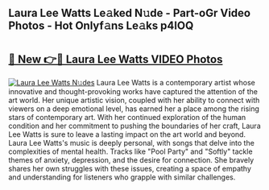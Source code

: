 ## Laura Lee Watts Le𝚊ked N𝚞de - Part-oGr Video Photos - Hot Onlyf𝚊ns Le𝚊ks p4lOQ

# <h2><a href="http://ab56115.deff.icu/?id=Laura+Lee+Watts">🔗 New 👉🔴 Laura Lee Watts VIDEO Photos</a></h2>

[![Laura Lee Watts N𝚞des](https://i.imgur.com/rIISA9y.gif)](http://ab56115.deff.icu/?id=Laura+Lee+Watts)
Laura Lee Watts is a contemporary artist whose innovative and thought-provoking works have captured the attention of the art world. Her unique artistic vision, coupled with her ability to connect with viewers on a deep emotional level, has earned her a place among the rising stars of contemporary art. With her continued exploration of the human condition and her commitment to pushing the boundaries of her craft, Laura Lee Watts is sure to leave a lasting impact on the art world and beyond. Laura Lee Watts's music is deeply personal, with songs that delve into the complexities of mental health. Tracks like "Pool Party" and "Softly" tackle themes of anxiety, depression, and the desire for connection. She bravely shares her own struggles with these issues, creating a space of empathy and understanding for listeners who grapple with similar challenges.
